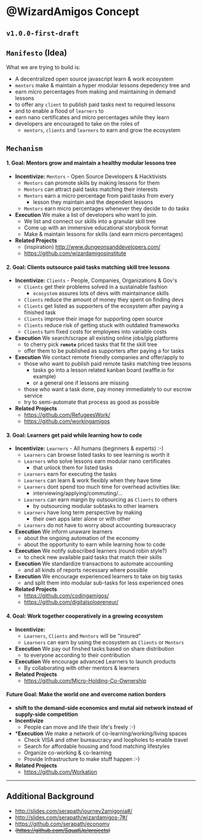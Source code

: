 # @WizardAmigos Concept
## `v1.0.0-first-draft`


## `Manifesto` (Idea)
What we are trying to build is:
* A decentralized open source javascript learn & work ecosystem
* `mentors` make & maintain a hyper modular lessons depedency tree and
* earn micro percentages from making and maintaining in demand lessons
* to offer any `client` to publish paid tasks next to required lessons
* and to enable a flood of `learners` to
* earn nano certificates and micro percentages while they learn
* developers are encouraged to take on the roles of
	* `mentors`, `clients` and `learners` to earn and grow the ecosystem


## `Mechanism`
#### 1. Goal: Mentors grow and maintain a healthy modular lessons tree
* **Incentivize:** `Mentors` - Open Source Developers & Hacktivists
	* `Mentors` can promote skills by making lessons for them
	* `Mentors` can attract paid tasks matching their interests
	* `Mentors` earn a micro percentage from paid tasks from every
		* lesson they maintain and the dependent lessons
	* `Mentors` earn micro percentages whenever they decide to do tasks
* **Execution** We make a list of developers who want to join.
	* We list and connect our skills into a granular skill tree
	* Come up with an immersive educational storybook format
	* Make & maintain lessons for skills (and earn micro percentages)
* **Related Projects**
	* (inspiration) http://www.dungeonsanddevelopers.com/
	* https://github.com/wizardamigosinstitute


#### 2. Goal: Clients outsource paid tasks matching skill tree lessons
* **Incentivize:** `Clients` - People, Companies, Organizations & Gov's
	* `Clients` get their problems solved in a sustainable fashion
		* `ecosystem` assures lots of devs with maintainance skills
	* `Clients` reduce the amount of money they spent on finding devs
	* `Clients` get listed as supporters of the ecosystem after paying a finished task
	* `Clients` improve their image for supporting open source
	* `Clients` reduce risk of getting stuck with outdated frameworks
	* `Clients` turn fixed costs for employees into variable costs 
* **Execution** We search/scrape all existing online jobs/gig platforms
	* to cherry pick **`remote`** priced tasks that fit the skill tree
	* offer them to be published as supporters after paying a for tasks
* **Execution** We contact remote friendly companies and offer/apply to 
	* those who want to publish paid remote tasks matching tree lessons
		* tasks go into a lesson related kanban board (waffle.io for example)
		* or a general one if lessons are missing
	* those who want a task done, pay money immediately to our escrow service
	* try to semi-automate that process as good as possible
* **Related Projects**
	* https://github.com/RefugeesWork/
	* https://github.com/workingamigos


#### 3. Goal: Learners get paid while learning how to code
* **Incentivize:** `Learners` - All humans (beginners & experts) :-)
	* `Learners` can browse listed tasks to see learning is worth it
	* `Learners` who solve lessons earn modular nano certificates
		* that unlock them for listed tasks
	* `Learners` earn for executing the tasks 
	* `Learners` can learn & work flexibly when they have time
	* `Learners` dont spend too much time for overhead activities like:
		* interviewing/applying/commuting/...
	* `Learners` can earn margin by outsourcing as `Clients` to others
		* by outsourcing modular subtasks to other learners
	* `Learners` have long term perspective by making
		* their own apps later alone or with other
	* `Learners` do not have to worry about accounting bureaucracy
* **Execution** We inform unaware learners
	* about the ongoing automation of the economy
	* about the opportunity to earn while learning how to code
* **Execution** We notify subscribed learners (round robin style?)
	* to check new available paid tasks that match their skills
* **Execution** We standardize transactions to automate accounting
	* and all kinds of reports necessary where possible
* **Execution** We encourage experienced learners to take on big tasks
	* and split them into modular sub-tasks for less experienced ones
* **Related Projects**
	* https://github.com/codingamigos/
	* https://github.com/digitalsolopreneur/


#### 4. Goal: Work together cooperatively in a growing ecosystem
* **Incentivize:**
	* `Learners`, `Clients` and `Mentors` will be "insured"
	* `Learners` can earn by using the ecosystem as `Clients` or `Mentors`
* **Execution** We pay out finshed tasks based on share distribution
	* to everyone according to their contribution
* **Execution** We encourage advanced Learners to launch products
	* By collaborating with other mentors & learners
* **Related Projects**
	* https://github.com/Micro-Holding-Co-Ownership


#### Future Goal: Make the world one and overcome nation borders
* **shift to the demand-side economics and mutal aid network instead of
supply-side competition**
* **Incentivize**
	* People can move and life their life's freely :-)
* ***Execution** We make a network of co-learning/working/living spaces 
	* Check VISA and other bureaucracy and loopholes to enable travel
	* Search for affordable housing and food matching lifestyles
	* Organize co-working & co-learning
	* Provide Infrastructure to make stuff happen :-)
* **Related Projects**
	* https://github.com/Workation

---

## Additional Background
* http://slides.com/serapath/journey2amigonia#/
* http://slides.com/serapath/wizardamigos-7#/
* https://github.com/serapath/economy
* ~~(https://github.com/SquatUp/projects)~~
